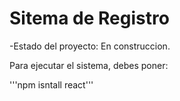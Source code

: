 <h1>Sitema de Registro</h1>

-Estado del proyecto: En construccion.

Para ejecutar el sistema, debes poner:

'''npm isntall react'''
